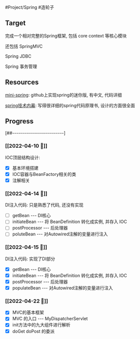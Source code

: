 #Project/Spring  #造轮子

## Target
完成一个相对完整的Spring框架, 包括 core context 等核心模块

还包括 SpringMVC

Spring JDBC

Spring 事务管理


## Resources
[mini-spring](x-devonthink-item://68095AEE-BDD0-4C01-9C12-E8BA074FC290): github上实现spring的迷你版, 有中文, 代码详细

[spring技术内幕](x-devonthink-item://89C9E2C9-DE4C-4D61-A0E0-6E27B95C7EFD): 写得很详细的spring代码原理书, 设计的方面很全面

## Progress
\[\#\#--------------------------\]
### [[2022-04-10 📅]]
IOC顶层结构设计: 
- [x] 基本环境搭建
- [x] IOC容器与BeanFactory相关的类
- [x] 注解相关

### [[2022-04-14 📅]]
DI注入代码:
只是熟悉了代码, 还没有实现
- [ ] getBean --- DI核心
- [ ] initiateBean --- 将 BeanDefinition 转化成实例, 并存入 IOC
- [ ] postProcessor --- 后处理器
- [ ] poluteBean --- 对Autowired注解的变量进行注入

### [[2022-04-15 📅]]
DI注入代码:
实现了DI部分
- [x] getBean --- DI核心
- [x] initiateBean --- 将 BeanDefinition 转化成实例, 并存入 IOC
- [x] postProcessor --- 后处理器
- [x] populateBean --- 对Autowired注解的变量进行注入

### [[2022-04-22 📅]]
- [x] MVC的基本框架
- [x] MVC 的入口 --- MyDispatcherServlet
- [x] init方法中的九大组件进行解析
- [x] doGet doPost 的委派
